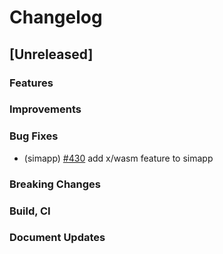 # Changelog

## [Unreleased]

### Features

### Improvements

### Bug Fixes
* (simapp) [\#430](https://github.com/line/lbm-sdk/pull/430) add x/wasm feature to simapp

### Breaking Changes

### Build, CI

### Document Updates
